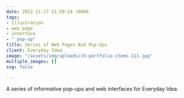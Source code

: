 ```yaml
---
date: 2022-11-17 21:59:24 +0000
tags:
- illustration
- web page
- interface
- " pop-up"
title: Series of Web Pages And Pop-Ups
client: Everyday Idea
image: "/assets/img/uploads/ih-portfolio-items-111.jpg"
multiple_images: []
svg: false

---
```

A series of informative pop-ups and web interfaces for Everyday Idea.
